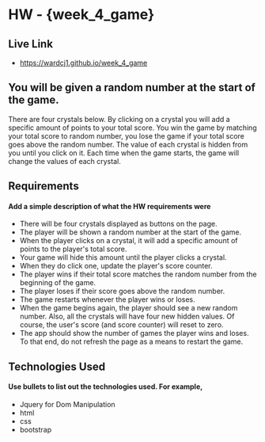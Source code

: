 # HW - {week_4_game}

## Live Link
 - https://wardcj1.github.io/week_4_game

## You will be given a random number at the start of the game.
There are four crystals below. By clicking on a crystal you will add a specific amount of points to your total score.
You win the game by matching your total score to random number, you lose the game if your total score goes above the random number.
The value of each crystal is hidden from you until you click on it.
Each time when the game starts, the game will change the values of each crystal.

## Requirements
#### Add a simple description of what the HW requirements were

- There will be four crystals displayed as buttons on the page.
- The player will be shown a random number at the start of the game.
- When the player clicks on a crystal, it will add a specific amount of points to the player's total score.
- Your game will hide this amount until the player clicks a crystal.
- When they do click one, update the player's score counter.
- The player wins if their total score matches the random number from the beginning of the game.
- The player loses if their score goes above the random number.
- The game restarts whenever the player wins or loses.
- When the game begins again, the player should see a new random number. Also, all the crystals will have four new hidden values. Of course, the user's score (and score counter) will reset to zero.
- The app should show the number of games the player wins and loses. To that end, do not refresh the page as a means to restart the game.

## Technologies Used
#### Use bullets to list out the technologies used. For example,
- Jquery for Dom Manipulation
- html
- css
- bootstrap
